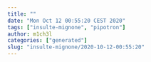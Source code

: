 ```yaml
---
title: ""
date: "Mon Oct 12 00:55:20 CEST 2020"
tags: ["insulte-mignone", "pipotron"]
author: m1ch3l
categories: ["generated"]
slug: "insulte-mignone/2020-10-12-00:55:20"
---
```



